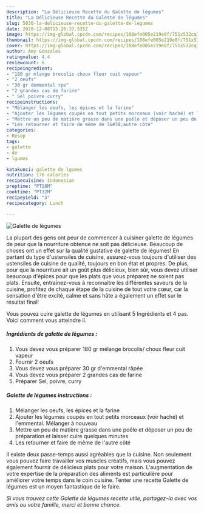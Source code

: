 ```yaml
---
description: "La Délicieuse Recette du Galette de légumes"
title: "La Délicieuse Recette du Galette de légumes"
slug: 5030-la-delicieuse-recette-du-galette-de-legumes
date: 2020-12-08T15:26:37.535Z
image: https://img-global.cpcdn.com/recipes/108efe005e219e8f/751x532cq70/galette-de-legumes-photo-principale-de-la-recette.jpg
thumbnail: https://img-global.cpcdn.com/recipes/108efe005e219e8f/751x532cq70/galette-de-legumes-photo-principale-de-la-recette.jpg
cover: https://img-global.cpcdn.com/recipes/108efe005e219e8f/751x532cq70/galette-de-legumes-photo-principale-de-la-recette.jpg
author: Amy Gonzales
ratingvalue: 4.4
reviewcount: 6
recipeingredient:
- "180 gr mlange brocolis choux fleur cuit vapeur"
- "2 oeufs"
- "30 gr demmental rpe"
- "2 grandes cas de farine"
- " Sel poivre curry"
recipeinstructions:
- "Mélanger les oeufs, les épices et la farine"
- "Ajouter les légumes coupés en tout petits morceaux (voir haché) et l&#39;emmental. Mélanger à nouveau"
- "Mettre un peu de matière grasse dans une poêle et déposer un peu de préparation et laisser cuire quelques minutes"
- "Les retourner et faire de même de l&#39;autre côté"
categories:
- Resep
tags:
- galette
- de
- lgumes

katakunci: galette de lgumes 
nutrition: 176 calories
recipecuisine: Indonesian
preptime: "PT18M"
cooktime: "PT32M"
recipeyield: "3"
recipecategory: Lunch

---
```



![Galette de légumes](https://img-global.cpcdn.com/recipes/108efe005e219e8f/751x532cq70/galette-de-legumes-photo-principale-de-la-recette.jpg)

La plupart des gens ont peur de commencer à cuisiner galette de légumes de peur que la nourriture obtenue ne soit pas délicieuse. Beaucoup de choses ont un effet sur la qualité gustative de galette de légumes! En partant du type d'ustensiles de cuisine, assurez-vous toujours d'utiliser des ustensiles de cuisine de qualité, toujours en bon état et propres. De plus, pour que la nourriture ait un goût plus délicieux, bien sûr, vous devez utiliser beaucoup d'épices pour que les plats que vous préparez ne soient pas plats. Ensuite, entraînez-vous à reconnaître les différentes saveurs de la cuisine, profitez de chaque étape de la cuisine de tout votre cœur, car la sensation d'être excité, calme et sans hâte a également un effet sur le résultat final!

<!--inarticleads1-->

Vous pouvez cuire galette de légumes en utilisant 5 Ingrédients et 4 pas. Voici comment vous atteindre il.

##### Ingrédients de galette de légumes :

1. Vous devez vous préparer 180 gr mélange brocolis/ choux fleur cuit vapeur
1. Fournir 2 oeufs
1. Vous devez vous préparer 30 gr d&#39;emmental râpée
1. Vous devez vous préparer 2 grandes cas de farine
1. Préparer  Sel, poivre, curry




<!--inarticleads2-->

##### Galette de légumes instructions :

1. Mélanger les oeufs, les épices et la farine
1. Ajouter les légumes coupés en tout petits morceaux (voir haché) et l&#39;emmental. Mélanger à nouveau
1. Mettre un peu de matière grasse dans une poêle et déposer un peu de préparation et laisser cuire quelques minutes
1. Les retourner et faire de même de l&#39;autre côté




<!--inarticleads1-->

<p>
Il existe deux passe-temps aussi agréables que la cuisine. Non seulement vous pouvez faire travailler vos muscles créatifs, mais vous pouvez également fournir de délicieux plats pour votre maison. L'augmentation de votre expertise de la préparation des aliments est particulière pour améliorer votre temps dans le coin cuisine. Tenter une recette Galette de légumes est un moyen fantastique de le faire.
</p>

<p>
<i>Si vous trouvez cette Galette de légumes recette utile, partagez-la avec vos amis ou votre famille, merci et bonne chance.</i>
</p>
